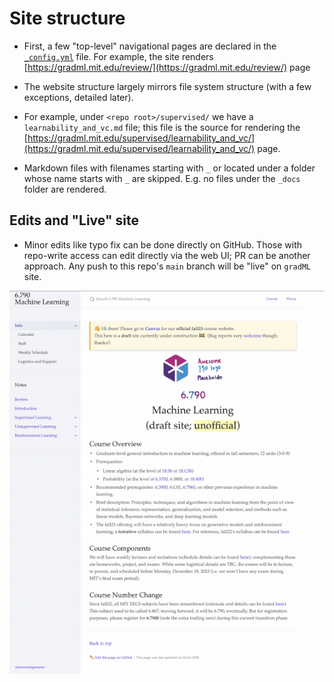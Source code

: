 # Site structure 

- First, a few "top-level" navigational pages are declared in the [`_config.yml`](https://github.com/shensquared/gradML/blob/main/_config.yml) file. For example, the site renders [https://gradml.mit.edu/review/](https://gradml.mit.edu/review/) page 

- The website structure largely mirrors file system structure (with a few exceptions, detailed later). 
- For example, under `<repo root>/supervised/` we have a `learnability_and_vc.md` file; this file is the source for rendering the [https://gradml.mit.edu/supervised/learnability_and_vc/](https://gradml.mit.edu/supervised/learnability_and_vc/) page.

- Markdown files with filenames starting with `_` or located under a folder whose name starts with `_` are skipped. E.g. no files under the `_docs` folder are rendered. 

## Edits and "Live" site
- Minor edits like typo fix can be done directly on GitHub. Those with repo-write access can edit directly via the web UI; PR can be another approach. Any push to this repo's `main` branch will be "live" on `gradML` site. 

![](figs/simpe-edit-demo.gif)